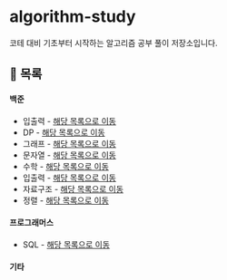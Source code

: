 # algorithm-study
코테 대비 기초부터 시작하는 알고리즘 공부 풀이 저장소입니다.

## 📌 목록
#### 백준
- 입출력 - <a href="https://github.com/yeon-so/algorithm-study/tree/main/beakjoon/%EC%9E%85%EC%B6%9C%EB%A0%A5" > 해당 목록으로 이동</a>
- DP - <a href="https://github.com/yeon-so/algorithm-study/tree/main/beakjoon/DP" > 해당 목록으로 이동 </a>
- 그래프 - <a href="https://github.com/yeon-so/algorithm-study/tree/main/beakjoon/%EA%B7%B8%EB%9E%98%ED%94%84" > 해당 목록으로 이동 </a>
- 문자열 - <a href="https://github.com/yeon-so/algorithm-study/tree/main/beakjoon/%EB%AC%B8%EC%9E%90%EC%97%B4" > 해당 목록으로 이동 </a>
- 수학 - <a href="https://github.com/yeon-so/algorithm-study/tree/main/beakjoon/%EC%88%98%ED%95%99" > 해당 목록으로 이동 </a>
- 입출력 - <a href="https://github.com/yeon-so/algorithm-study/tree/main/beakjoon/%EC%9E%85%EC%B6%9C%EB%A0%A5" > 해당 목록으로 이동 </a>
- 자료구조 - <a href="https://github.com/yeon-so/algorithm-study/tree/main/beakjoon/%EC%9E%90%EB%A3%8C%EA%B5%AC%EC%A1%B0" > 해당 목록으로 이동 </a>
- 정렬 - <a href="https://github.com/yeon-so/algorithm-study/tree/main/beakjoon/%EC%A0%95%EB%A0%AC" > 해당 목록으로 이동 </a>

#### 프로그래머스
- SQL - <a href="https://github.com/yeon-so/algorithm-study/tree/main/programmers/SQL" > 해당 목록으로 이동</a>

#### 기타
